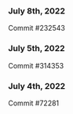 ### July 8th, 2022

Commit #232543

### July 5th, 2022

Commit #314353


### July 4th, 2022

Commit #72281
